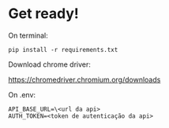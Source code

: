 # Get ready!

On terminal:

`pip install -r requirements.txt`

Download chrome driver:

https://chromedriver.chromium.org/downloads

On .env:

```
API_BASE_URL=\<url da api>
AUTH_TOKEN=<token de autenticação da api>
```
